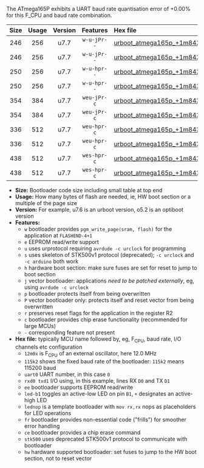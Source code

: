 The ATmega165P exhibits a UART baud rate quantisation error of +0.00% for this F_CPU and baud rate combination.

|Size|Usage|Version|Features|Hex file|
|:-:|:-:|:-:|:-:|:--|
|246|256|u7.7|`w-u-jPr--`|[urboot_atmega165p_+1m8432x_+115k2_uart0_rxe0_txe1_led+b5.hex](https://raw.githubusercontent.com/stefanrueger/urboot.hex/main/mcus/atmega165p/external_oscillator/fcpu_+1m8432x/br_+115k2/urboot_atmega165p_+1m8432x_+115k2_uart0_rxe0_txe1_led+b5.hex)|
|246|256|u7.7|`w-u-jPr--`|[urboot_atmega165p_+1m8432x_+115k2_uart0_rxe0_txe1_lednop.hex](https://raw.githubusercontent.com/stefanrueger/urboot.hex/main/mcus/atmega165p/external_oscillator/fcpu_+1m8432x/br_+115k2/urboot_atmega165p_+1m8432x_+115k2_uart0_rxe0_txe1_lednop.hex)|
|250|256|u7.7|`w-u-hpr--`|[urboot_atmega165p_+1m8432x_+115k2_uart0_rxe0_txe1_led+b5_fr_hw.hex](https://raw.githubusercontent.com/stefanrueger/urboot.hex/main/mcus/atmega165p/external_oscillator/fcpu_+1m8432x/br_+115k2/urboot_atmega165p_+1m8432x_+115k2_uart0_rxe0_txe1_led+b5_fr_hw.hex)|
|250|256|u7.7|`w-u-hpr--`|[urboot_atmega165p_+1m8432x_+115k2_uart0_rxe0_txe1_lednop_fr_hw.hex](https://raw.githubusercontent.com/stefanrueger/urboot.hex/main/mcus/atmega165p/external_oscillator/fcpu_+1m8432x/br_+115k2/urboot_atmega165p_+1m8432x_+115k2_uart0_rxe0_txe1_lednop_fr_hw.hex)|
|354|384|u7.7|`weu-jPr-c`|[urboot_atmega165p_+1m8432x_+115k2_uart0_rxe0_txe1_ee_led+b5_fr_ce.hex](https://raw.githubusercontent.com/stefanrueger/urboot.hex/main/mcus/atmega165p/external_oscillator/fcpu_+1m8432x/br_+115k2/urboot_atmega165p_+1m8432x_+115k2_uart0_rxe0_txe1_ee_led+b5_fr_ce.hex)|
|354|384|u7.7|`weu-jPr-c`|[urboot_atmega165p_+1m8432x_+115k2_uart0_rxe0_txe1_ee_lednop_fr_ce.hex](https://raw.githubusercontent.com/stefanrueger/urboot.hex/main/mcus/atmega165p/external_oscillator/fcpu_+1m8432x/br_+115k2/urboot_atmega165p_+1m8432x_+115k2_uart0_rxe0_txe1_ee_lednop_fr_ce.hex)|
|336|512|u7.7|`weu-hpr-c`|[urboot_atmega165p_+1m8432x_+115k2_uart0_rxe0_txe1_ee_led+b5_fr_ce_hw.hex](https://raw.githubusercontent.com/stefanrueger/urboot.hex/main/mcus/atmega165p/external_oscillator/fcpu_+1m8432x/br_+115k2/urboot_atmega165p_+1m8432x_+115k2_uart0_rxe0_txe1_ee_led+b5_fr_ce_hw.hex)|
|336|512|u7.7|`weu-hpr-c`|[urboot_atmega165p_+1m8432x_+115k2_uart0_rxe0_txe1_ee_lednop_fr_ce_hw.hex](https://raw.githubusercontent.com/stefanrueger/urboot.hex/main/mcus/atmega165p/external_oscillator/fcpu_+1m8432x/br_+115k2/urboot_atmega165p_+1m8432x_+115k2_uart0_rxe0_txe1_ee_lednop_fr_ce_hw.hex)|
|438|512|u7.7|`wes-hpr-c`|[urboot_atmega165p_+1m8432x_+115k2_uart0_rxe0_txe1_ee_led+b5_fr_ce_stk500_hw.hex](https://raw.githubusercontent.com/stefanrueger/urboot.hex/main/mcus/atmega165p/external_oscillator/fcpu_+1m8432x/br_+115k2/urboot_atmega165p_+1m8432x_+115k2_uart0_rxe0_txe1_ee_led+b5_fr_ce_stk500_hw.hex)|
|438|512|u7.7|`wes-hpr-c`|[urboot_atmega165p_+1m8432x_+115k2_uart0_rxe0_txe1_ee_lednop_fr_ce_stk500_hw.hex](https://raw.githubusercontent.com/stefanrueger/urboot.hex/main/mcus/atmega165p/external_oscillator/fcpu_+1m8432x/br_+115k2/urboot_atmega165p_+1m8432x_+115k2_uart0_rxe0_txe1_ee_lednop_fr_ce_stk500_hw.hex)|

- **Size:** Bootloader code size including small table at top end
- **Usage:** How many bytes of flash are needed, ie, HW boot section or a multiple of the page size
- **Version:** For example, u7.6 is an urboot version, o5.2 is an optiboot version
- **Features:**
  + `w` bootloader provides `pgm_write_page(sram, flash)` for the application at `FLASHEND-4+1`
  + `e` EEPROM read/write support
  + `u` uses urprotocol requiring `avrdude -c urclock` for programming
  + `s` uses skeleton of STK500v1 protocol (deprecated); `-c urclock` and `-c arduino` both work
  + `h` hardware boot section: make sure fuses are set for reset to jump to boot section
  + `j` vector bootloader: applications *need to be patched externally*, eg, using `avrdude -c urclock`
  + `p` bootloader protects itself from being overwritten
  + `P` vector bootloader only: protects itself and reset vector from being overwritten
  + `r` preserves reset flags for the application in the register R2
  + `c` bootloader provides chip erase functionality (recommended for large MCUs)
  + `-` corresponding feature not present
- **Hex file:** typically MCU name followed by, eg, F<sub>CPU</sub>, baud rate, I/O channels etc configuration
  + `12m0x` is F<sub>CPU</sub> of an external oscillator, here 12.0 MHz
  + `115k2` shows the fixed baud rate of the bootloader: `115k2` means 115200 baud
  + `uart0` UART number, in this case `0`
  + `rxd0 txd1` I/O using, in this example, lines RX `D0` and TX `D1`
  + `ee` bootloader supports EEPROM read/write
  + `led-b1` toggles an active-low LED on pin `B1`, `+` designates an active-high LED
  + `lednop` is a template bootloader with `mov rx,rx` nops as placeholders for LED operations
  + `fr` bootloader provides non-essential code ("frills") for smoother error handling
  + `ce` bootloader provides a chip erase command
  + `stk500` uses deprecated STK500v1 protocol to communicate with bootloader
  + `hw` hardware supported bootloader: set fuses to jump to the HW boot section, not to reset vector
